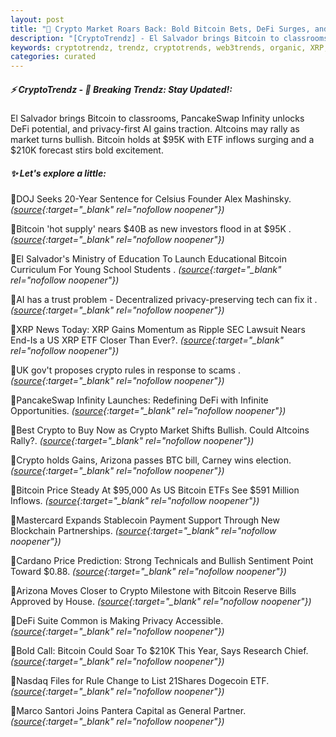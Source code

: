 ```yaml
---
layout: post
title: "🌌 Crypto Market Roars Back: Bold Bitcoin Bets, DeFi Surges, and Major Policy Moves Bitcoin News"
description: "[CryptoTrendz] - El Salvador brings Bitcoin to classrooms, PancakeSwap Infinity unlocks DeFi potential, and privacy-first AI gains traction. Altcoins may rally as market turns bullish. Bitcoin holds at $95K with ETF inflows surging and a $210K forecast stirs bold excitement."
keywords: cryptotrendz, trendz, cryptotrends, web3trends, organic, XRP, Stablecoin, crypto, Altcoins, Market, Dubai, Bitcoin, Dogecoin, BTC, SEC, investors
categories: curated
---
```


##### ⚡ CryptoTrendz - 📌 *Breaking Trendz: Stay Updated!:*

El Salvador brings Bitcoin to classrooms, PancakeSwap Infinity unlocks DeFi potential, and privacy-first AI gains traction. Altcoins may rally as market turns bullish. Bitcoin holds at $95K with ETF inflows surging and a $210K forecast stirs bold excitement.

##### ✨ *Let's explore a little:*


🔹DOJ Seeks 20-Year Sentence for Celsius Founder Alex Mashinsky. *([source](https://s.avyag.com/z11w){:target="_blank" rel="nofollow noopener"})*

🔹Bitcoin 'hot supply' nears $40B as new investors flood in at $95K . *([source](https://s.avyag.com/sgln){:target="_blank" rel="nofollow noopener"})*

🔹El Salvador's Ministry of Education To Launch Educational Bitcoin Curriculum For Young School Students . *([source](https://s.avyag.com/dmeb){:target="_blank" rel="nofollow noopener"})*

🔹AI has a trust problem - Decentralized privacy-preserving tech can fix it . *([source](https://s.avyag.com/obtb){:target="_blank" rel="nofollow noopener"})*

🔹XRP News Today: XRP Gains Momentum as Ripple SEC Lawsuit Nears End-Is a US XRP ETF Closer Than Ever?. *([source](https://s.avyag.com/v9hk){:target="_blank" rel="nofollow noopener"})*

🔹UK gov't proposes crypto rules in response to scams . *([source](https://s.avyag.com/f1fq){:target="_blank" rel="nofollow noopener"})*

🔹PancakeSwap Infinity Launches: Redefining DeFi with Infinite Opportunities. *([source](https://s.avyag.com/8wer){:target="_blank" rel="nofollow noopener"})*

🔹Best Crypto to Buy Now as Crypto Market Shifts Bullish. Could Altcoins Rally?. *([source](https://s.avyag.com/de9l){:target="_blank" rel="nofollow noopener"})*

🔹Crypto holds Gains, Arizona passes BTC bill, Carney wins election. *([source](https://s.avyag.com/la3v){:target="_blank" rel="nofollow noopener"})*

🔹Bitcoin Price Steady At $95,000 As US Bitcoin ETFs See $591 Million Inflows. *([source](https://s.avyag.com/nxpb){:target="_blank" rel="nofollow noopener"})*

🔹Mastercard Expands Stablecoin Payment Support Through New Blockchain Partnerships. *([source](https://s.avyag.com/d0d3){:target="_blank" rel="nofollow noopener"})*

🔹Cardano Price Prediction: Strong Technicals and Bullish Sentiment Point Toward $0.88. *([source](https://s.avyag.com/barc){:target="_blank" rel="nofollow noopener"})*

🔹Arizona Moves Closer to Crypto Milestone with Bitcoin Reserve Bills Approved by House. *([source](https://s.avyag.com/i0rw){:target="_blank" rel="nofollow noopener"})*

🔹DeFi Suite Common is Making Privacy Accessible. *([source](https://s.avyag.com/9on9){:target="_blank" rel="nofollow noopener"})*

🔹Bold Call: Bitcoin Could Soar To $210K This Year, Says Research Chief. *([source](https://s.avyag.com/ulj8){:target="_blank" rel="nofollow noopener"})*

🔹Nasdaq Files for Rule Change to List 21Shares Dogecoin ETF. *([source](https://s.avyag.com/esb5){:target="_blank" rel="nofollow noopener"})*

🔹Marco Santori Joins Pantera Capital as General Partner. *([source](https://s.avyag.com/7yal){:target="_blank" rel="nofollow noopener"})*
